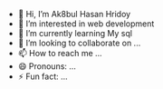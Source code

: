 - 👋 Hi, I’m Ak8bul Hasan Hridoy
- 👀 I’m interested in web development 
- 🌱 I’m currently learning  My sql
- 💞️ I’m looking to collaborate on ...
- 📫 How to reach me ...
- 😄 Pronouns: ...
- ⚡ Fun fact: ...

<!---
Akibul-colud/Akibul-colud is a ✨ special ✨ repository because its `README.md` (this file) appears on your GitHub profile.
You can click the Preview link to take a look at your changes.
--->
